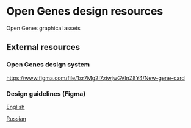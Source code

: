 # Open Genes design resources

Open Genes graphical assets

## External resources

### Open Genes design system
https://www.figma.com/file/1xr7Mg2I7ziwjwGVlnZ8Y4/New-gene-card

### Design guidelines (Figma)

[English](https://www.figma.com/file/nonwZFVQHiyQe4aHvHshwR/Open-Genes-%E2%80%94-Design-guidelines)

[Russian](https://www.figma.com/file/2WZb7S0ZVmpuirTxCztaYc/Open-Genes-%E2%80%94-%D0%94%D0%B8%D0%B7%D0%B0%D0%B9%D0%BD-%D0%B3%D0%B0%D0%B9%D0%B4%D0%BB%D0%B0%D0%B9%D0%BD%D1%8B?node-id=9%3A2)
